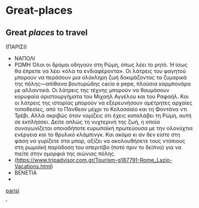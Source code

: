 # Great-places
## Great *places* to travel 
(ΠΑΡΙΣΙ)	
* ΝΑΠΟΛΙ
* ΡΩΜΗ
  Όλοι οι δρόμοι οδηγούν στη Ρώμη, όπως λέει το ρητό. Ή ίσως θα έπρεπε να λέει «όλα τα ενδιαφέροντα». Οι λάτρεις του φαγητού μπορούν να περάσουν μια ολόκληρη ζωή δοκιμάζοντας τα ζυμαρικά της πόλης—απίθανα βουτυρώδης cacio e pepe, πλούσια καρμπονάρα με αλλαντικά. Οι λάτρεις της τέχνης μπορούν να θαυμάσουν κορυφαία αριστουργήματα του Μιχαήλ Αγγέλου και του Ραφαήλ. Και οι λάτρεις της ιστορίας μπορούν να εξερευνήσουν αμέτρητες αρχαίες τοποθεσίες, από το Πάνθεον μέχρι το Κολοσσαίο και τη Φοντάνα ντι Τρέβι. Αλλά ακριβώς όταν νομίζεις ότι έχεις καταλάβει τη Ρώμη, αυτή σε εκπλήσσει. Δείτε απλώς τη νυχτερινή της ζωή, η οποία συναγωνίζεται οποιαδήποτε ευρωπαϊκή πρωτεύουσα με την ολονύχτια ενέργεια και το θρυλικό κλάμπινγκ. Και ακόμα κι αν δεν είστε στη φάση να γυρίζετε στα μπαρ, αξίζει να ακολουθήσετε τους ντόπιους στη ρωμαϊκή παράδοση του απεριτίβο (ποτό πριν το δείπνο) για να πιείτε στην ομορφιά της αιώνιας πόλης.
* (https://www.tripadvisor.com.gr/Tourism-g187791-Rome_Lazio-Vacations.html)
* ΒΕΝΕΤΙΑ
* 
[parisi](https://en.wikipedia.org/wiki/Paris)

'
